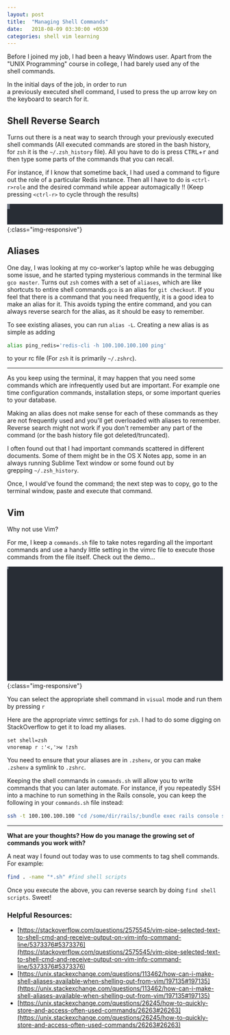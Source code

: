 ```yaml
---
layout: post
title:  "Managing Shell Commands"
date:   2018-08-09 03:30:00 +0530
categories: shell vim learning
---
```


Before I joined my job, I had been a heavy Windows user. Apart from the "UNIX Programming" course in college, I had barely used any of the shell commands.

In the initial days of the job, in order to run a previously executed shell command, I used to press the up arrow key on the keyboard to search for it.

## Shell Reverse Search

Turns out there is a neat way to search through your previously executed shell commands (All executed commands are stored in the bash history, for `zsh` it is the `~/.zsh_history` file).
All you have to do is press <kbd>CTRL</kbd>+<kbd>r</kbd> and then type some parts of the commands that you can recall.

For instance, if I know that sometime back, I had used a command to figure out the role of a particular Redis instance. Then all I have to do is `<ctrl-r>role` and the desired command while appear automagically !! (Keep pressing `<ctrl-r>` to cycle through the results)

![reverse-search](/assets/casts/reverse_search.svg){:class="img-responsive"}

## Aliases

One day, I was looking at my co-worker's laptop while he was debugging some issue, and he started typing mysterious commands in the terminal like `gco master`.
Turns out `zsh` comes with a set of `aliases`, which are like shortcuts to entire shell commands.`gco` is an alias for `git checkout`. If you feel that there is a command that you need frequently, it is a good idea to make an alias for it. This avoids typing the entire command, and you can always reverse search for the alias, as it should be easy to remember.

To see existing aliases, you can run `alias -L`. Creating a new alias is as simple as adding

```sh
alias ping_redis='redis-cli -h 100.100.100.100 ping'
```
to your rc file (For `zsh` it is primarily `~/.zshrc`).



---

As you keep using the terminal, it may happen that you need some commands which are infrequently used but are important. For example one time configuration commands, installation steps, or some important queries to your database.

Making an alias does not make sense for each of these commands as they are not frequently used and you'll get overloaded with aliases to remember. Reverse search might not work if you don't remember any part of the command (or the bash history file got deleted/truncated).

I often found out that I had important commands scattered in different documents. Some of them might be in the OS X Notes app, some in an always running Sublime Text window or some found out by grepping `~/.zsh_history`.

Once, I would've found the command; the next step was to copy, go to the terminal window, paste and execute that command.

## Vim
Why not use Vim?

For me, I keep a `commands.sh` file to take notes regarding all the important commands and use a handy little setting in the vimrc file to execute those commands from the file itself. Check out the demo...

![commands-demo-vim](/assets/casts/commands_vim_demo.svg){:class="img-responsive"}

You can select the appropriate shell command in `visual` mode and run them by pressing `r`

Here are the appropriate vimrc settings for `zsh`. I had to do some digging on StackOverflow to get it to load my aliases.

```vim
set shell=zsh
vnoremap r :'<,'>w !zsh
```

You need to ensure that your aliases are in `.zshenv`, or you can make `.zshenv` a symlink to `.zshrc`.

Keeping the shell commands in `commands.sh` will allow you to write commands that you can later automate.
For instance, if you repeatedly SSH into a machine to run something in the Rails console, you can keep the following in your `commands.sh` file instead:

```sh
ssh -t 100.100.100.100 "cd /some/dir/rails/;bundle exec rails console staging <<< 'Trash.delete_all'"
```

---

**What are your thoughts? How do you manage the growing set of commands you work with?**

A neat way I found out today was to use comments to tag shell commands.
For example:

```sh
find . -name "*.sh" #find shell scripts
```

Once you execute the above, you can reverse search by doing `find shell scripts`.
Sweet!

### Helpful Resources:
* [https://stackoverflow.com/questions/2575545/vim-pipe-selected-text-to-shell-cmd-and-receive-output-on-vim-info-command-line/5373376#5373376](https://stackoverflow.com/questions/2575545/vim-pipe-selected-text-to-shell-cmd-and-receive-output-on-vim-info-command-line/5373376#5373376)
* [https://unix.stackexchange.com/questions/113462/how-can-i-make-shell-aliases-available-when-shelling-out-from-vim/197135#197135](https://unix.stackexchange.com/questions/113462/how-can-i-make-shell-aliases-available-when-shelling-out-from-vim/197135#197135)
* [https://unix.stackexchange.com/questions/26245/how-to-quickly-store-and-access-often-used-commands/26263#26263](https://unix.stackexchange.com/questions/26245/how-to-quickly-store-and-access-often-used-commands/26263#26263)
